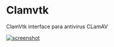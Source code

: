 Clamvtk
=======

ClamVtk interface para antivirus CLamAV

[![screenshot](http://s25.postimg.org/gk5g44adr/clamvtk.gif)](http://s25.postimg.org/gk5g44adr/clamvtk.gif)
